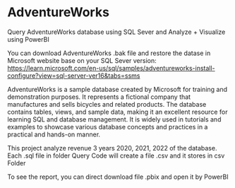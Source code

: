 # AdventureWorks
Query AdventureWorks database using SQL Sever and Analyze + Visualize using PowerBI

You can download AdventureWorks .bak file and restore the datase in Microsoft website base on your SQL Sever version: 
https://learn.microsoft.com/en-us/sql/samples/adventureworks-install-configure?view=sql-server-ver16&tabs=ssms

AdventureWorks is a sample database created by Microsoft for training and demonstration purposes. It represents a fictional company that manufactures and sells bicycles and related products. The database contains tables, views, and sample data, making it an excellent resource for learning SQL and database management. It is widely used in tutorials and examples to showcase various database concepts and practices in a practical and hands-on manner.

This project analyze revenue 3 years 2020, 2021, 2022 of the database.
Each .sql file in folder Query Code will create a file .csv and it stores in csv Folder

To see the report, you can direct download file .pbix and open it by PowerBI

